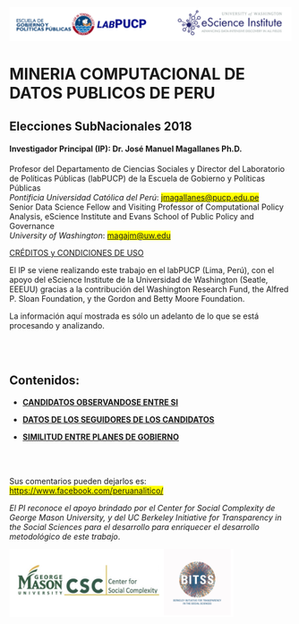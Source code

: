 <a href="https://escience.washington.edu/research-project/opening-data-peru/">
<img src="https://github.com/ERMPeru/elecciones2016/raw/master/headerLogo.png" width="1000"></a>

# MINERIA COMPUTACIONAL DE DATOS PUBLICOS DE PERU
## Elecciones SubNacionales 2018

#### **Investigador Principal (IP): Dr. José Manuel Magallanes Ph.D.**<br>
Profesor del Departamento de Ciencias Sociales y Director del Laboratorio de Políticas Públicas (labPUCP) de la Escuela de Gobierno y Políticas Públicas<br>
*Pontificia Universidad Católica del Perú*:
<span style="background-color: #FFFF00">jmagallanes@pucp.edu.pe</span>
<br>
Senior Data Science Fellow and Visiting Professor of Computational Policy Analysis, eScience Institute and Evans School of Public Policy and Governance<br>
*University of Washington*:
<span style="background-color: #FFFF00">magajm@uw.edu</span>

<a href="https://rawgit.com/ERMPeru/elecciones2016/master/Credits.html" target="_blank">CRÉDITOS y CONDICIONES DE USO</a>

El IP se viene realizando este trabajo en el labPUCP (Lima, Perú),  con el apoyo del eScience Institute de la Universidad de Washington (Seatle, EEEUU) gracias a la contribución del Washington Research Fund,  the Alfred P. Sloan Foundation, y the Gordon and Betty Moore Foundation. 

La información aquí mostrada es sólo un adelanto de lo que se está procesando y analizando.

<br>
</br>


## Contenidos:
* **[CANDIDATOS OBSERVANDOSE ENTRE SI](https://rawgit.com/ERMPeru/elecciones2016/master/subna2018_1.html)**

* **[DATOS DE LOS SEGUIDORES DE LOS CANDIDATOS](https://rawgit.com/ERMPeru/elecciones2016/master/subna2018_2_seguidores.html)**

* **[SIMILITUD ENTRE PLANES DE GOBIERNO](https://rawgit.com/ERMPeru/elecciones2016/master/PLANES2018.html)**

<br>
</br>

Sus comentarios pueden dejarlos es: 
<span style="background-color: #FFFF00">https://www.facebook.com/peruanalitico/</span>


*El PI reconoce el apoyo brindado por el Center for Social Complexity de George Mason University, y del UC Berkeley Initiative for Transparency in the Social Sciences para el desarrollo para enriquecer el desarrollo metodológico de este trabajo*.


<img src="https://github.com/ERMPeru/elecciones2016/raw/master/footerLogo.png" width="400">

